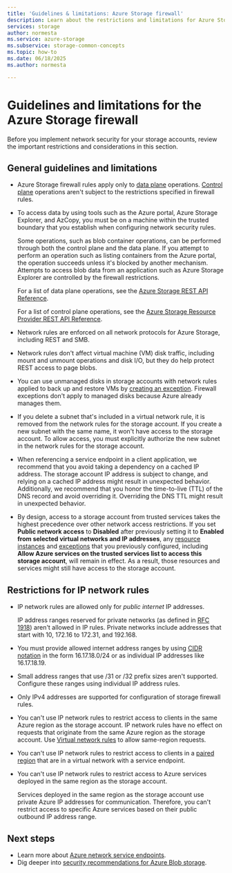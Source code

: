 ```yaml
---
title: 'Guidelines & limitations: Azure Storage firewall'
description: Learn about the restrictions and limitations for Azure Storage firewall configuration.
services: storage
author: normesta
ms.service: azure-storage
ms.subservice: storage-common-concepts
ms.topic: how-to
ms.date: 06/18/2025
ms.author: normesta

---
```


# Guidelines and limitations for the Azure Storage firewall

Before you implement network security for your storage accounts, review the important restrictions and considerations in this section.

## General guidelines and limitations

- Azure Storage firewall rules apply only to [data plane](../../azure-resource-manager/management/control-plane-and-data-plane.md#data-plane) operations. [Control plane](../../azure-resource-manager/management/control-plane-and-data-plane.md#control-plane) operations aren't subject to the restrictions specified in firewall rules.

- To access data by using tools such as the Azure portal, Azure Storage Explorer, and AzCopy, you must be on a machine within the trusted boundary that you establish when configuring network security rules.

  Some operations, such as blob container operations, can be performed through both the control plane and the data plane. If you attempt to perform an operation such as listing containers from the Azure portal, the operation succeeds unless it's blocked by another mechanism. Attempts to access blob data from an application such as Azure Storage Explorer are controlled by the firewall restrictions.

  For a list of data plane operations, see the [Azure Storage REST API Reference](/rest/api/storageservices/).

  For a list of control plane operations, see the [Azure Storage Resource Provider REST API Reference](/rest/api/storagerp/).

- Network rules are enforced on all network protocols for Azure Storage, including REST and SMB.

- Network rules don't affect virtual machine (VM) disk traffic, including mount and unmount operations and disk I/O, but they do help protect REST access to page blobs.

- You can use unmanaged disks in storage accounts with network rules applied to back up and restore VMs by [creating an exception](storage-network-security.md#manage-exceptions). Firewall exceptions don't apply to managed disks because Azure already manages them.

- If you delete a subnet that's included in a virtual network rule, it is removed from the network rules for the storage account. If you create a new subnet with the same name, it won't have access to the storage account. To allow access, you must explicitly authorize the new subnet in the network rules for the storage account.

- When referencing a service endpoint in a client application, we recommend that you avoid taking a dependency on a cached IP address. The storage account IP address is subject to change, and relying on a cached IP address might result in unexpected behavior. Additionally, we recommend that you honor the time-to-live (TTL) of the DNS record and avoid overriding it. Overriding the DNS TTL might result in unexpected behavior.

- By design, access to a storage account from trusted services takes the highest precedence over other network access restrictions. If you set **Public network access** to **Disabled** after previously setting it to **Enabled from selected virtual networks and IP addresses**, any [resource instances](storage-network-security.md#grant-access-from-azure-resource-instances) and [exceptions](storage-network-security.md#manage-exceptions) that you previously configured, including **Allow Azure services on the trusted services list to access this storage account**, will remain in effect. As a result, those resources and services might still have access to the storage account.

## Restrictions for IP network rules

- IP network rules are allowed only for *public internet* IP addresses.

  IP address ranges reserved for private networks (as defined in [RFC 1918](https://tools.ietf.org/html/rfc1918#section-3)) aren't allowed in IP rules. Private networks include addresses that start with 10, 172.16 to 172.31, and 192.168.

- You must provide allowed internet address ranges by using [CIDR notation](https://tools.ietf.org/html/rfc4632) in the form 16.17.18.0/24 or as individual IP addresses like 16.17.18.19.

- Small address ranges that use /31 or /32 prefix sizes aren't supported. Configure these ranges using individual IP address rules.

- Only IPv4 addresses are supported for configuration of storage firewall rules.

- You can't use IP network rules to restrict access to clients in the same Azure region as the storage account. IP network rules have no effect on requests that originate from the same Azure region as the storage account. Use [Virtual network rules](storage-network-security-virtual-networks.md) to allow same-region requests.

- You can't use IP network rules to restrict access to clients in a [paired region](../../reliability/cross-region-replication-azure.md) that are in a virtual network with a service endpoint.

- You can't use IP network rules to restrict access to Azure services deployed in the same region as the storage account. 

  Services deployed in the same region as the storage account use private Azure IP addresses for communication. Therefore, you can't restrict access to specific Azure services based on their public outbound IP address range.

## Next steps

- Learn more about [Azure network service endpoints](../../virtual-network/virtual-network-service-endpoints-overview.md).
- Dig deeper into [security recommendations for Azure Blob storage](../blobs/security-recommendations.md).
